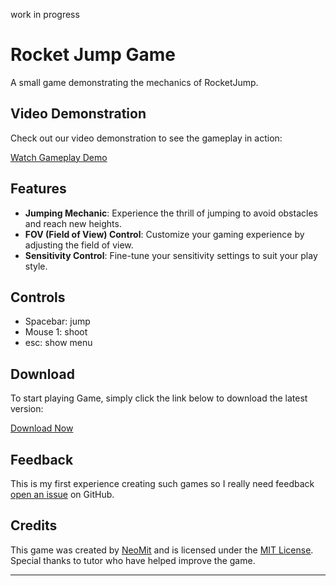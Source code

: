 work in progress
# Rocket Jump Game

A small game demonstrating the mechanics of RocketJump.

## Video Demonstration

Check out our video demonstration to see the gameplay in action:

[Watch Gameplay Demo](https://youtu.be/pAJx6m22YLY)

## Features

- **Jumping Mechanic**: Experience the thrill of jumping to avoid obstacles and reach new heights.
- **FOV (Field of View) Control**: Customize your gaming experience by adjusting the field of view.
- **Sensitivity Control**: Fine-tune your sensitivity settings to suit your play style.

## Controls

- Spacebar: jump
- Mouse 1: shoot
- esc: show menu

## Download

To start playing  Game, simply click the link below to download the latest version:

[Download Now](https://drive.google.com/drive/folders/1A1tWQTxbYtI-I8_XWQ5M29IAPBmdKLXq?usp=sharing)

## Feedback

This is my first experience creating such games so I really need feedback [open an issue](https://github.com/neomitt/RjProj00/issues) on GitHub.

## Credits

This game was created by [NeoMit](https://github.com/neomitt) and is licensed under the [MIT License](https://opensource.org/licenses/MIT). Special thanks to tutor who have helped improve the game.

---


